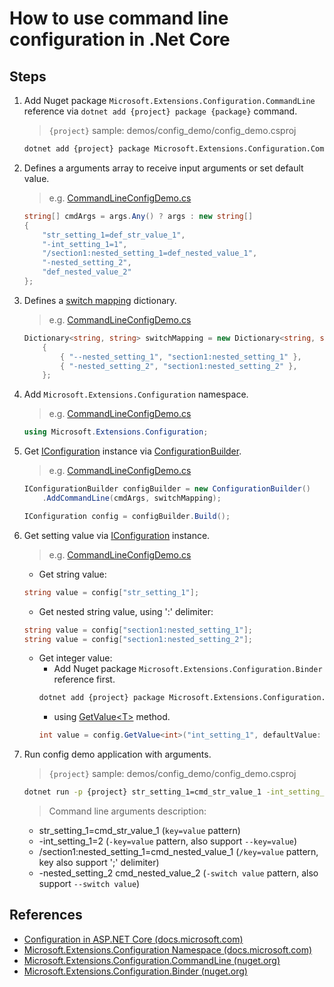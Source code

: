 # How to use command line configuration in .Net Core

## Steps

1. Add Nuget package `Microsoft.Extensions.Configuration.CommandLine` reference via `dotnet add {project} package {package}` command.

    > `{project}` sample: demos/config_demo/config_demo.csproj

    ```bash
    dotnet add {project} package Microsoft.Extensions.Configuration.CommandLine
    ```

2. Defines a arguments array to receive input arguments or set default value.

   > e.g. [CommandLineConfigDemo.cs](../../demos/config_demo/CommandLineConfigDemo.cs)

    ```csharp
    string[] cmdArgs = args.Any() ? args : new string[]
    {
        "str_setting_1=def_str_value_1",
        "-int_setting_1=1",
        "/section1:nested_setting_1=def_nested_value_1",
        "-nested_setting_2",
        "def_nested_value_2"
    };
    ```

3. Defines a [switch mapping](https://docs.microsoft.com/en-us/aspnet/core/fundamentals/configuration/?view=aspnetcore-2.1&tabs=basicconfiguration#switch-mappings) dictionary.

    > e.g. [CommandLineConfigDemo.cs](../../demos/config_demo/CommandLineConfigDemo.cs)
    ```csharp
    Dictionary<string, string> switchMapping = new Dictionary<string, string>()
        {
            { "--nested_setting_1", "section1:nested_setting_1" },
            { "-nested_setting_2", "section1:nested_setting_2" },
        };
    ```

4. Add `Microsoft.Extensions.Configuration` namespace.

    > e.g. [CommandLineConfigDemo.cs](../../demos/config_demo/CommandLineConfigDemo.cs)
    ```csharp
    using Microsoft.Extensions.Configuration;
    ```

5. Get [IConfiguration](https://docs.microsoft.com/en-us/dotnet/api/microsoft.extensions.configuration.iconfiguration) instance via [ConfigurationBuilder](https://docs.microsoft.com/en-us/dotnet/api/microsoft.extensions.configuration.configurationbuilder).

    > e.g. [CommandLineConfigDemo.cs](../../demos/config_demo/CommandLineConfigDemo.cs)
    ```csharp
    IConfigurationBuilder configBuilder = new ConfigurationBuilder()
        .AddCommandLine(cmdArgs, switchMapping);

    IConfiguration config = configBuilder.Build();
    ```

6. Get setting value via [IConfiguration](https://docs.microsoft.com/en-us/dotnet/api/microsoft.extensions.configuration.iconfiguration) instance.

    > e.g. [CommandLineConfigDemo.cs](../../demos/config_demo/CommandLineConfigDemo.cs)
    * Get string value:
    ```csharp
    string value = config["str_setting_1"];
    ```

    * Get nested string value, using ':' delimiter:
    ```csharp
    string value = config["section1:nested_setting_1"];
    string value = config["section1:nested_setting_2"];
    ```

    * Get integer value:
        * Add Nuget package `Microsoft.Extensions.Configuration.Binder` reference first.
        ```bash
        dotnet add {project} package Microsoft.Extensions.Configuration.Binder
        ```
        * using [GetValue&lt;T&gt;](https://docs.microsoft.com/en-us/dotnet/api/microsoft.extensions.configuration.configurationbinder.getvalue) method.
        ```csharp
        int value = config.GetValue<int>("int_setting_1", defaultValue: 0);
        ```
7. Run config demo application with arguments.

    > `{project}` sample: demos/config_demo/config_demo.csproj
    ```bash
    dotnet run -p {project} str_setting_1=cmd_str_value_1 -int_setting_1=2 /section1:nested_setting_1=cmd_nested_value_1 -nested_setting_2 cmd_nested_value_2
    ```

    > Command line arguments description:
    * str_setting_1=cmd_str_value_1 (`key=value` pattern)
    * -int_setting_1=2 (`-key=value` pattern, also support `--key=value`)
    * /section1:nested_setting_1=cmd_nested_value_1 (`/key=value` pattern, key also support ';' delimiter)
    * -nested_setting_2 cmd_nested_value_2 (`-switch value` pattern, also support `--switch value`)

## References

* [Configuration in ASP.NET Core (docs.microsoft.com)](https://docs.microsoft.com/en-us/aspnet/core/fundamentals/configuration/)
* [Microsoft.Extensions.Configuration Namespace (docs.microsoft.com)](https://docs.microsoft.com/en-us/dotnet/api/microsoft.extensions.configuration)
* [Microsoft.Extensions.Configuration.CommandLine (nuget.org)](https://www.nuget.org/packages/Microsoft.Extensions.Configuration.CommandLine)
* [Microsoft.Extensions.Configuration.Binder (nuget.org)](https://www.nuget.org/packages/Microsoft.Extensions.Configuration.Binder)